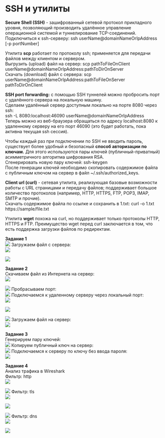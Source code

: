 # SSH и утилиты  
**Secure Shell (SSH)** - зашифрованный сетевой протокол прикладного уровня, позволяющий производить удалённое управление операционной системой и туннелирование TCP-соединений.  
Подключиться к ssh-серверу: ssh userName@domainNameOrIpAddress [-p portNumber]  

Утилита **scp** работает по протоколу ssh; применяется для передачи файлов между клиентом и сервером.  
Выгрузить (upload) файл на сервер: scp pathToFileOnClient userName@domainNameOrIpAddress:pathToDirOnServer  
Скачать (download) файл с сервера: scp userName@domainNameOrIpAddress:pathToFileOnServer pathToDirOnClient  

**SSH port forwarding:** c помощью SSH туннелей можно пробросить порт с удалённого сервера на локальную машину.  
Сделаем удалённый сервер доступным локально на порте 8080 через ssh:  
ssh -L 8080:localhost:46090 userName@domainNameOrIpAddress  
Теперь можно из веб-браузера обращаться по адресу localhost:8080 к удаленному серверу на его порт 46090 (это будет работать, пока активна текущая ssh сессия).  

Чтобы каждый раз при подключении по SSH не вводить пароль, существует более удобный и безопасный **способ авторизации по ключам.** Для этого используются пары ключей (публичный-приватный) асимметричного алгоритма шифрования RSA.  
Сгенерировать новую пару ключей: ssh-keygen  
После генерации ключей необходимо скопировать содержимое файла с публичным ключом на сервер в файл ~/.ssh/authorized_keys.  

**Client url (curl)** - сетевая утилита, реализующая базовые возможности работы с URL страницами и передачу файлов; поддерживает большое количество протоколов (например, HTTP, HTTPS, FTP, POP3, IMAP, SMTP и прочие).  
Скачать содержимое файла по ссылке и сохранить в 1.txt: curl -o 1.txt https://sample/file.txt

Утилита **wget** похожа на curl, но поддерживает только протоколы HTTP, HTTPS и FTP. Преимущество wget перед curl заключается в том, что есть поддержка загрузки файлов по редиректам.  

**Задание 1**  
![](https://raw.githubusercontent.com/MickeyMouseMouse/NetworksLab2021/ssh/ssh/images/task1_1.PNG "")
Загружаем файл с сервера:  
![](https://raw.githubusercontent.com/MickeyMouseMouse/NetworksLab2021/ssh/ssh/images/task1_2.PNG "")

![](https://raw.githubusercontent.com/MickeyMouseMouse/NetworksLab2021/ssh/ssh/images/task1_3.PNG "")

**Задание 2**  
Скачиваем файл из Интернета на сервер:  
![](https://raw.githubusercontent.com/MickeyMouseMouse/NetworksLab2021/ssh/ssh/images/task2_1.PNG "")

![](https://raw.githubusercontent.com/MickeyMouseMouse/NetworksLab2021/ssh/ssh/images/task2_2.PNG "")
Пробрасываем порт:  
![](https://raw.githubusercontent.com/MickeyMouseMouse/NetworksLab2021/ssh/ssh/images/task2_3.PNG "")
Подключаемся к удаленному серверу через локальный порт:  
![](https://raw.githubusercontent.com/MickeyMouseMouse/NetworksLab2021/ssh/ssh/images/task2_4.PNG "")

![](https://raw.githubusercontent.com/MickeyMouseMouse/NetworksLab2021/ssh/ssh/images/task2_5.PNG "")

![](https://raw.githubusercontent.com/MickeyMouseMouse/NetworksLab2021/ssh/ssh/images/task2_6.PNG "")
Загружаем файл на сервер:  
![](https://raw.githubusercontent.com/MickeyMouseMouse/NetworksLab2021/ssh/ssh/images/task2_7.PNG "")

**Задание 3**  
Генерируем пару ключей:  
![](https://raw.githubusercontent.com/MickeyMouseMouse/NetworksLab2021/ssh/ssh/images/task3_1.PNG "")
Копируем публичный ключ на сервер:  
![](https://raw.githubusercontent.com/MickeyMouseMouse/NetworksLab2021/ssh/ssh/images/task3_2.PNG "")
Подключаемся к серверу по ключу без ввода пароля:  
![](https://raw.githubusercontent.com/MickeyMouseMouse/NetworksLab2021/ssh/ssh/images/task3_3.PNG "")

**Задание 4**  
Анализ трафика в Wireshark  
Фильтр: http  
![](https://raw.githubusercontent.com/MickeyMouseMouse/NetworksLab2021/ssh/ssh/images/task4_1.PNG "")

![](https://raw.githubusercontent.com/MickeyMouseMouse/NetworksLab2021/ssh/ssh/images/task4_2.PNG "")
Фильтр: tls  
![](https://raw.githubusercontent.com/MickeyMouseMouse/NetworksLab2021/ssh/ssh/images/task4_3.PNG "")

![](https://raw.githubusercontent.com/MickeyMouseMouse/NetworksLab2021/ssh/ssh/images/task4_4.PNG "")

![](https://raw.githubusercontent.com/MickeyMouseMouse/NetworksLab2021/ssh/ssh/images/task4_5.PNG "")
Фильтр: dns  
![](https://raw.githubusercontent.com/MickeyMouseMouse/NetworksLab2021/ssh/ssh/images/task4_6.PNG "")

![](https://raw.githubusercontent.com/MickeyMouseMouse/NetworksLab2021/ssh/ssh/images/task4_7.PNG "")